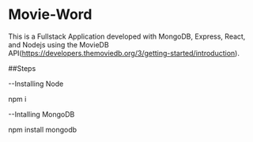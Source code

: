 # Movie-Word

This is a Fullstack Application developed with MongoDB, Express, React, and Nodejs using the MovieDB API(https://developers.themoviedb.org/3/getting-started/introduction).

##Steps

--Installing Node

npm i

--Intalling MongoDB

npm install mongodb



